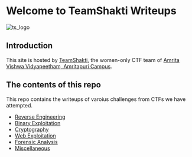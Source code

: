 # Welcome to TeamShakti Writeups
![ts_logo](_static/img/shakti-logo-white-no-team@4x.png)
## Introduction

This site is hosted by [TeamShakti](http://Team-Shakti.github.io/),  the women-only CTF team of [Amrita Vishwa Vidyapeetham, Amritapuri Campus](https://www.amrita.edu/amritapuri/).

## The contents of this repo 

This repo contains the writeups of varoius challenges from CTFs we have attempted.

- [Reverse Engineering](reversing/intro/)
- [Binary Exploitation](pwning/intro/)
- [Cryptography](crypto/intro/)
- [Web Exploitation](web/intro/)
- [Forensic Analysis](forensics/intro/)
- [Miscellaneous](misc/intro/)


